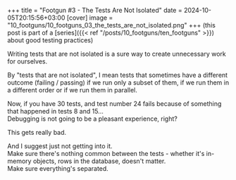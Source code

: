 +++
title = "Footgun #3 - The Tests Are Not Isolated"
date = 2024-10-05T20:15:56+03:00
[cover]
  image = "10_footguns/10_footguns_03_the_tests_are_not_isolated.png"
+++
(this post is part of a [series]({{< ref "/posts/10_footguns/ten_footguns" >}}) about good testing practices)

Writing tests that are not isolated is a sure way to create unnecessary work for ourselves.

By "tests that are not isolated", I mean tests that sometimes have a different outcome (failing / passing) if we run only a subset of them, if we run them in a different order or if we run them in parallel.

Now, if you have 30 tests, and test number 24 fails because of something that happened in tests 8 and 15...  
Debugging is not going to be a pleasant experience, right?

This gets really bad.

And I suggest just not getting into it.  
Make sure there's nothing common between the tests - whether it's in-memory objects, rows in the database, doesn't matter.  
Make sure everything's separated.


